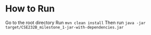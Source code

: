 # How to Run
Go to the root directory
Run `mvn clean install`
Then run `java -jar target/CSE232B_milestone_1-jar-with-dependencies.jar`
